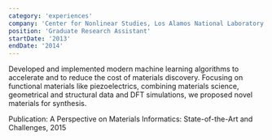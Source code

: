 ```yaml
---
category: 'experiences'
company: 'Center for Nonlinear Studies, Los Alamos National Laboratory'
position: 'Graduate Research Assistant'
startDate: '2013'
endDate: '2014'
---
```


Developed and implemented modern machine learning algorithms to accelerate and to reduce the cost of materials discovery. Focusing on functional materials like piezoelectrics, combining materials science, geometrical and structural data and DFT simulations, we proposed novel materials for synthesis.

Publication: A Perspective on Materials Informatics: State-of-the-Art and Challenges, 2015
